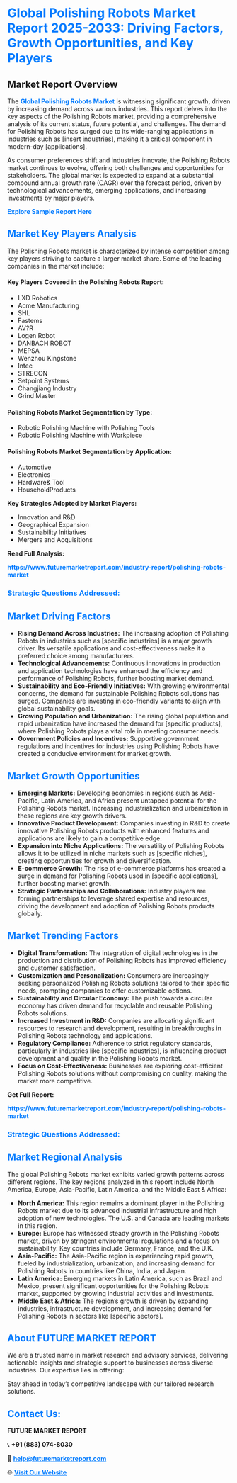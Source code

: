 <h1 style="color: #007BFF;">Global Polishing Robots Market Report 2025-2033: Driving Factors, Growth Opportunities, and Key Players</h1>

<section id="overview">
<h2>Market Report Overview</h2>
<p>The <a href="https://www.futuremarketreport.com/industry-report/polishing-robots-market" style="color: #007BFF; text-decoration: none;"><strong>Global Polishing Robots Market</strong></a> is witnessing significant growth, driven by increasing demand across various industries. This report delves into the key aspects of the Polishing Robots market, providing a comprehensive analysis of its current status, future potential, and challenges. The demand for Polishing Robots has surged due to its wide-ranging applications in industries such as [insert industries], making it a critical component in modern-day [applications].</p>
<p>As consumer preferences shift and industries innovate, the Polishing Robots market continues to evolve, offering both challenges and opportunities for stakeholders. The global market is expected to expand at a substantial compound annual growth rate (CAGR) over the forecast period, driven by technological advancements, emerging applications, and increasing investments by major players.</p>
</section>

<section id="overview">
<p><a href="https://www.futuremarketreport.com/request-sample/reportId=42434" style="color: #007BFF; text-decoration: none;"><strong>Explore Sample Report Here</strong></a></p>
</section>

<section id="key-players">
<h2 style="color: #007BFF;">Market Key Players Analysis</h2>
<p>The Polishing Robots market is characterized by intense competition among key players striving to capture a larger market share. Some of the leading companies in the market include:</p>
<h4>Key Players Covered in the Polishing Robots Report:</h4>
<ul><li>LXD Robotics</li><li>Acme Manufacturing</li><li>SHL</li><li>Fastems</li><li>AV?R</li><li>Logen Robot</li><li>DANBACH ROBOT</li><li>MEPSA</li><li>Wenzhou Kingstone</li><li>Intec</li><li>STRECON</li><li>Setpoint Systems</li><li>Changjiang Industry</li><li>Grind Master</li></ul>
<h4>Polishing Robots Market Segmentation by Type:</h4>
<ul><li>Robotic Polishing Machine with Polishing Tools</li><li>Robotic Polishing Machine with Workpiece</li></ul>

<h4>Polishing Robots Market Segmentation by Application:</h4>
<ul><li>Automotive</li><li>Electronics</li><li>Hardware&amp; Tool</li><li>HouseholdProducts</li></ul>
<p><strong>Key Strategies Adopted by Market Players:</strong></p>
<ul>
<li>Innovation and R&D</li>
<li>Geographical Expansion</li>
<li>Sustainability Initiatives</li>
<li>Mergers and Acquisitions</li>
</ul>
</section>

<section>
<p><strong>Read Full Analysis: </strong></p><a href="https://www.futuremarketreport.com/industry-report/polishing-robots-market" style="color: #007BFF; text-decoration: none;"><strong>https://www.futuremarketreport.com/industry-report/polishing-robots-market</strong></a>
<h3 style="color: #007BFF;">Strategic Questions Addressed:</h3>
</section>

<section id="driving-factors">
<h2 style="color: #007BFF;">Market Driving Factors</h2>
<ul>
<li><strong>Rising Demand Across Industries:</strong> The increasing adoption of Polishing Robots in industries such as [specific industries] is a major growth driver. Its versatile applications and cost-effectiveness make it a preferred choice among manufacturers.</li>
<li><strong>Technological Advancements:</strong> Continuous innovations in production and application technologies have enhanced the efficiency and performance of Polishing Robots, further boosting market demand.</li>
<li><strong>Sustainability and Eco-Friendly Initiatives:</strong> With growing environmental concerns, the demand for sustainable Polishing Robots solutions has surged. Companies are investing in eco-friendly variants to align with global sustainability goals.</li>
<li><strong>Growing Population and Urbanization:</strong> The rising global population and rapid urbanization have increased the demand for [specific products], where Polishing Robots plays a vital role in meeting consumer needs.</li>
<li><strong>Government Policies and Incentives:</strong> Supportive government regulations and incentives for industries using Polishing Robots have created a conducive environment for market growth.</li>
</ul>
</section>

<section id="growth-opportunities">
<h2 style="color: #007BFF;">Market Growth Opportunities</h2>
<ul>
<li><strong>Emerging Markets:</strong> Developing economies in regions such as Asia-Pacific, Latin America, and Africa present untapped potential for the Polishing Robots market. Increasing industrialization and urbanization in these regions are key growth drivers.</li>
<li><strong>Innovative Product Development:</strong> Companies investing in R&D to create innovative Polishing Robots products with enhanced features and applications are likely to gain a competitive edge.</li>
<li><strong>Expansion into Niche Applications:</strong> The versatility of Polishing Robots allows it to be utilized in niche markets such as [specific niches], creating opportunities for growth and diversification.</li>
<li><strong>E-commerce Growth:</strong> The rise of e-commerce platforms has created a surge in demand for Polishing Robots used in [specific applications], further boosting market growth.</li>
<li><strong>Strategic Partnerships and Collaborations:</strong> Industry players are forming partnerships to leverage shared expertise and resources, driving the development and adoption of Polishing Robots products globally.</li>
</ul>
</section>

<section id="trending-factors">
<h2 style="color: #007BFF;">Market Trending Factors</h2>
<ul>
<li><strong>Digital Transformation:</strong> The integration of digital technologies in the production and distribution of Polishing Robots has improved efficiency and customer satisfaction.</li>
<li><strong>Customization and Personalization:</strong> Consumers are increasingly seeking personalized Polishing Robots solutions tailored to their specific needs, prompting companies to offer customizable options.</li>
<li><strong>Sustainability and Circular Economy:</strong> The push towards a circular economy has driven demand for recyclable and reusable Polishing Robots solutions.</li>
<li><strong>Increased Investment in R&D:</strong> Companies are allocating significant resources to research and development, resulting in breakthroughs in Polishing Robots technology and applications.</li>
<li><strong>Regulatory Compliance:</strong> Adherence to strict regulatory standards, particularly in industries like [specific industries], is influencing product development and quality in the Polishing Robots market.</li>
<li><strong>Focus on Cost-Effectiveness:</strong> Businesses are exploring cost-efficient Polishing Robots solutions without compromising on quality, making the market more competitive.</li>
</ul>
</section>

<section>
<p><strong>Get Full Report: </strong></p><a href="https://www.futuremarketreport.com/industry-report/polishing-robots-market" style="color: #007BFF; text-decoration: none;"><strong>https://www.futuremarketreport.com/industry-report/polishing-robots-market</strong></a>
<h3 style="color: #007BFF;">Strategic Questions Addressed:</h3>
</section>


<section id="regional-analysis">
<h2 style="color: #007BFF;">Market Regional Analysis</h2>
<p>The global Polishing Robots market exhibits varied growth patterns across different regions. The key regions analyzed in this report include North America, Europe, Asia-Pacific, Latin America, and the Middle East & Africa:</p>
<ul>
<li><strong>North America:</strong> This region remains a dominant player in the Polishing Robots market due to its advanced industrial infrastructure and high adoption of new technologies. The U.S. and Canada are leading markets in this region.</li>
<li><strong>Europe:</strong> Europe has witnessed steady growth in the Polishing Robots market, driven by stringent environmental regulations and a focus on sustainability. Key countries include Germany, France, and the U.K.</li>
<li><strong>Asia-Pacific:</strong> The Asia-Pacific region is experiencing rapid growth, fueled by industrialization, urbanization, and increasing demand for Polishing Robots in countries like China, India, and Japan.</li>
<li><strong>Latin America:</strong> Emerging markets in Latin America, such as Brazil and Mexico, present significant opportunities for the Polishing Robots market, supported by growing industrial activities and investments.</li>
<li><strong>Middle East & Africa:</strong> The region’s growth is driven by expanding industries, infrastructure development, and increasing demand for Polishing Robots in sectors like [specific sectors].</li>
</ul>
</section>

<footer>
<h2 style="color: #007BFF;">About FUTURE MARKET REPORT</h2>
<p>We are a trusted name in market research and advisory services, delivering actionable insights and strategic support to businesses across diverse industries. Our expertise lies in offering:</p>

<p>Stay ahead in today’s competitive landscape with our tailored research solutions.</p>

<h2 style="color: #007BFF;">Contact Us:</h2>
<p><strong>FUTURE MARKET REPORT</strong></p>
<p>📞 <strong>+91 (883) 074-8030</strong></p>
<p>📧 <strong><a href="mailto:help@futuremarketreport.com" style="color: #007BFF;">help@futuremarketreport.com</a></strong></p>
<p>🌐 <strong><a href="https://www.futuremarketreport.com/" style="color: #007BFF;">Visit Our Website</a></strong></p>
</footer>